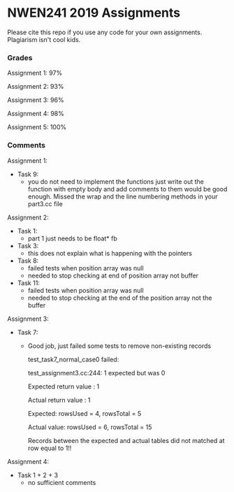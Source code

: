 # NWEN241 2019 Assignments

Please cite this repo if you use any code for your own assignments. Plagiarism isn't cool kids.

### Grades

Assignment 1: 97%

Assignment 2: 93%

Assignment 3: 96%

Assignment 4: 98%

Assignment 5: 100%

### Comments

Assignment 1:
- Task 9:
  - you do not need to implement the functions just write out the function with empty body and add comments to them would be good enough. Missed the wrap and the line numbering methods in your part3.cc file

Assignment 2:
- Task 1:
  - part 1 just needs to be float\* fb
- Task 3:
  - this does not explain what is happening with the pointers
- Task 8:
  - failed tests when position array was null
  - needed to stop checking at end of position array not buffer
- Task 11:
  - failed tests when position array was null
  - needed to stop checking at the end of the position array not the buffer

Assignment 3:
- Task 7:
  - Good job, just failed some tests to remove non-existing records
    
    test\_task7\_normal\_case0 failed:
    
    test\_assignment3.cc:244: 1 expected but was 0
    
    Expected return value : 1
    
    Actual return value : 1
    
    Expected: rowsUsed = 4, rowsTotal = 5
    
    Actual value: rowsUsed = 6, rowsTotal = 15
    
    Records between the expected and actual tables did not matched at row equal to 1!!

Assignment 4:
- Task 1 + 2 + 3
  - no sufficient comments
